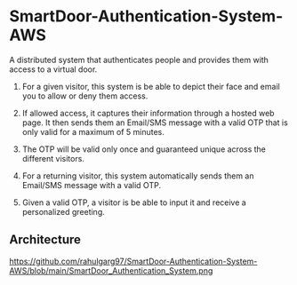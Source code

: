 # SmartDoor-Authentication-System-AWS

A distributed system that authenticates people and provides them with access to a virtual door.

1. For a given visitor, this system is be able to depict their face and email you to allow or deny them access.

2. If allowed access, it captures their information through a hosted web page. It then sends them an Email/SMS message with a valid OTP that is only valid for a maximum of 5 minutes.

3. The OTP will be valid only once and guaranteed unique across the different visitors.

4. For a returning visitor, this system automatically sends them an Email/SMS message with a valid OTP.

5. Given a valid OTP, a visitor is be able to input it and receive a personalized greeting.

## Architecture ##

https://github.com/rahulgarg97/SmartDoor-Authentication-System-AWS/blob/main/SmartDoor_Authentication_System.png

